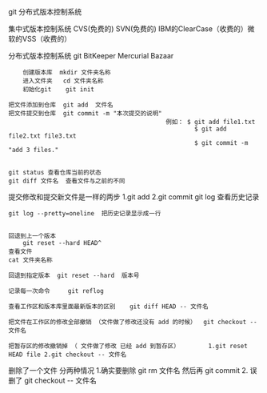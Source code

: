 git   分布式版本控制系统



集中式版本控制系统  CVS(免费的) SVN(免费的)   IBM的ClearCase（收费的）微软的VSS（收费的）

分布式版本控制系统  git  BitKeeper Mercurial  Bazaar


		创建版本库  mkdir 文件夹名称   
		进入文件夹   cd 文件夹名称
		初始化git    git init
		
	把文件添加到仓库  git add  文件名	
	把文件提交到仓库  git commit -m "本次提交的说明"
												例如：	$ git add file1.txt
														$ git add file2.txt file3.txt
														$ git commit -m "add 3 files."	
								
	
	git status 查看仓库当前的状态	
	git diff 文件名  查看文件与之前的不同

提交修改和提交新文件是一样的两步   1.git add 2.git commit 
	git log  查看历史记录

 	git log --pretty=oneline  把历史记录显示成一行


	回退到上一个版本
		git reset --hard HEAD^
	查看文件
	cat 文件夹名称
	
	回退到指定版本  git reset --hard  版本号

	记录每一次命令  	git reflog

	查看工作区和版本库里面最新版本的区别    git diff HEAD -- 文件名
	
	把文件在工作区的修改全部撤销 （文件做了修改还没有 add 的时候） 	git checkout -- 文件名
	
	把暂存区的修改撤销掉 （ 文件做了修改 已经 add 到暂存区）  		1.git reset HEAD file 2.git checkout -- 文件名 

删除了一个文件  分两种情况  1.确实要删除 git rm 文件名 然后再 git commit 2. 误删了  git checkout -- 文件名
 





	